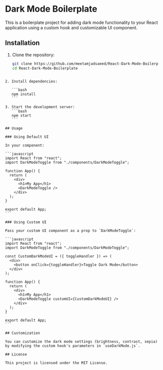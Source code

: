 # Dark Mode Boilerplate

This is a boilerplate project for adding dark mode functionality to your React application using a custom hook and customizable UI component.

## Installation

1. Clone the repository:
   ```bash
   git clone https://github.com/meetamjadsaeed/React-Dark-Mode-Boilerplate.git
   cd React-Dark-Mode-Boilerplate
   ```

````

2. Install dependencies:

   ```bash
   npm install
   ```

3. Start the development server:
   ```bash
   npm start
   ```

## Usage

### Using Default UI

In your component:

```javascript
import React from "react";
import DarkModeToggle from "./components/DarkModeToggle";

function App() {
  return (
    <div>
      <h1>My App</h1>
      <DarkModeToggle />
    </div>
  );
}

export default App;
```

### Using Custom UI

Pass your custom UI component as a prop to `DarkModeToggle`:

```javascript
import React from "react";
import DarkModeToggle from "./components/DarkModeToggle";

const CustomDarkModeUI = ({ toggleHandler }) => (
  <div>
    <button onClick={toggleHandler}>Toggle Dark Mode</button>
  </div>
);

function App() {
  return (
    <div>
      <h1>My App</h1>
      <DarkModeToggle customUI={CustomDarkModeUI} />
    </div>
  );
}

export default App;
```

## Customization

You can customize the dark mode settings (brightness, contrast, sepia) by modifying the custom hook's parameters in `useDarkMode.js`.

## License

This project is licensed under the MIT License.
````
